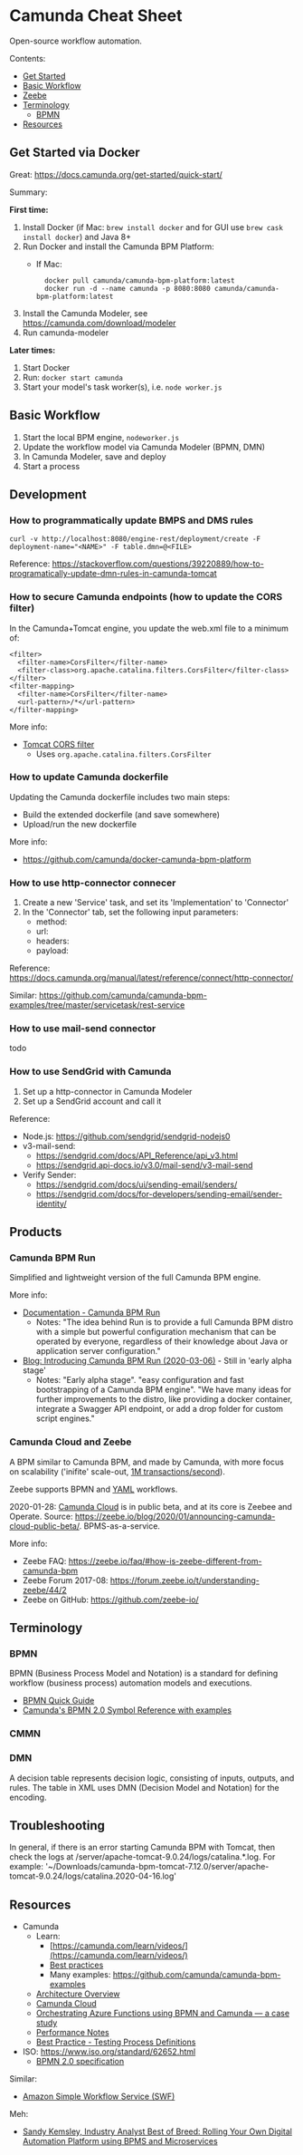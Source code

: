 # Camunda Cheat Sheet
Open-source workflow automation.

Contents:
- [Get Started](#get-started)
- [Basic Workflow](#basic-workflow)
- [Zeebe](#zeebe)
- [Terminology](#terminology)
    - [BPMN](#bpmn)
- [Resources](#resources)



## Get Started via Docker
Great: https://docs.camunda.org/get-started/quick-start/

Summary:

**First time:**
1. Install Docker (if Mac: `brew install docker` and for GUI use `brew cask install docker`) and Java 8+
1. Run Docker and install the Camunda BPM Platform:
    - If Mac:
    
            docker pull camunda/camunda-bpm-platform:latest
            docker run -d --name camunda -p 8080:8080 camunda/camunda-bpm-platform:latest

1. Install the Camunda Modeler, see https://camunda.com/download/modeler
1. Run camunda-modeler


**Later times:**
1. Start Docker
1. Run: `docker start camunda`
1. Start your model's task worker(s), i.e. `node worker.js`



## Basic Workflow
1. Start the local BPM engine, `nodeworker.js`
1. Update the workflow model via Camunda Modeler (BPMN, DMN)
1. In Camunda Modeler, save and deploy
1. Start a process



## Development

### How to programmatically update BMPS and DMS rules

    curl -v http://localhost:8080/engine-rest/deployment/create -F deployment-name="<NAME>" -F table.dmn=@<FILE>

Reference: https://stackoverflow.com/questions/39220889/how-to-programatically-update-dmn-rules-in-camunda-tomcat

### How to secure Camunda endpoints (how to update the CORS filter)

In the Camunda+Tomcat engine, you update the web.xml file to a minimum of:

    <filter>
      <filter-name>CorsFilter</filter-name>
      <filter-class>org.apache.catalina.filters.CorsFilter</filter-class>
    </filter>
    <filter-mapping>
      <filter-name>CorsFilter</filter-name>
      <url-pattern>/*</url-pattern>
    </filter-mapping>

More info:
- [Tomcat CORS filter](https://tomcat.apache.org/tomcat-9.0-doc/config/filter.html#CORS_Filter)
    - Uses `org.apache.catalina.filters.CorsFilter`

### How to update Camunda dockerfile
Updating the Camunda dockerfile includes two main steps:
- Build the extended dockerfile (and save somewhere)
- Upload/run the new dockerfile

More info:
- https://github.com/camunda/docker-camunda-bpm-platform

### How to use http-connector connecer
1. Create a new 'Service' task, and set its 'Implementation' to 'Connector'
1. In the 'Connector' tab, set the following input parameters:
    - method: <GET or POST>
    - url: <your-url>
    - headers: <your-headers>
    - payload: <your-payload>

Reference: https://docs.camunda.org/manual/latest/reference/connect/http-connector/

Similar: https://github.com/camunda/camunda-bpm-examples/tree/master/servicetask/rest-service

### How to use mail-send connector
todo

### How to use SendGrid with Camunda
1. Set up a http-connector in Camunda Modeler
1. Set up a SendGrid account and call it

Reference:
- Node.js: https://github.com/sendgrid/sendgrid-nodejs0
- v3-mail-send:
    - https://sendgrid.com/docs/API_Reference/api_v3.html
    - https://sendgrid.api-docs.io/v3.0/mail-send/v3-mail-send
- Verify Sender:
    - https://sendgrid.com/docs/ui/sending-email/senders/
    - https://sendgrid.com/docs/for-developers/sending-email/sender-identity/



## Products

### Camunda BPM Run
Simplified and lightweight version of the full Camunda BPM engine.

More info:
- [Documentation - Camunda BPM Run](https://docs.camunda.org/manual/latest/user-guide/camunda-bpm-run/)
    - Notes: "The idea behind Run is to provide a full Camunda BPM distro with a simple but powerful configuration mechanism that can be operated by everyone, regardless of their knowledge about Java or application server configuration."
- [Blog: Introducing Camunda BPM Run (2020-03-06)](https://blog.camunda.com/post/2020/03/introducing-camunda-bpm-run/) - Still in 'early alpha stage'
    - Notes: "Early alpha stage". "easy configuration and fast bootstrapping of a Camunda BPM engine". "We have many ideas for further improvements to the distro, like providing a docker container, integrate a Swagger API endpoint, or add a drop folder for custom script engines."

### Camunda Cloud and Zeebe
A BPM similar to Camunda BPM, and made by Camunda, with more focus on scalability ('inifite' scale-out, [1M transactions/second](https://zeebe.io/blog/2018/06/benchmarking-zeebe-horizontal-scaling/)).

Zeebe supports BPMN and [YAML](https://docs.zeebe.io/yaml-workflows/index.html) workflows.

2020-01-28: [Camunda Cloud](https://camunda.com/products/cloud/) is in public beta, and at its core is Zeebee and Operate. Source: https://zeebe.io/blog/2020/01/announcing-camunda-cloud-public-beta/. BPMS-as-a-service.

More info:
- Zeebe FAQ: https://zeebe.io/faq/#how-is-zeebe-different-from-camunda-bpm
- Zeebe Forum 2017-08: https://forum.zeebe.io/t/understanding-zeebe/44/2
- Zeebe on GitHub: https://github.com/zeebe-io/



## Terminology

### BPMN
BPMN (Business Process Model and Notation) is a standard for defining workflow (business process) automation models and executions.

- [BPMN Quick Guide](https://www.bpmnquickguide.com/view-bpmn-quick-guide/)
- [Camunda's BPMN 2.0 Symbol Reference with examples](https://camunda.com/bpmn/reference/)

### CMMN

### DMN
A decision table represents decision logic, consisting of inputs, outputs, and rules. The table in XML uses DMN (Decision Model and Notation) for the encoding.



## Troubleshooting
In general, if there is an error starting Camunda BPM with Tomcat, then check the logs at <download-location>/server/apache-tomcat-9.0.24/logs/catalina.*.log. For example: '~/Downloads/camunda-bpm-tomcat-7.12.0/server/apache-tomcat-9.0.24/logs/catalina.2020-04-16.log'



## Resources
- Camunda
    - Learn:
        - [https://camunda.com/learn/videos/](https://camunda.com/learn/videos/)
        - [Best practices](https://camunda.com/best-practices)
        - Many examples: https://github.com/camunda/camunda-bpm-examples
    - [Architecture Overview](https://docs.camunda.org/manual/latest/introduction/architecture/)
    - [Camunda Cloud](https://camunda.com/products/cloud/)
    - [Orchestrating Azure Functions using BPMN and Camunda — a case study](https://blog.bernd-ruecker.com/orchestrating-azure-functions-using-bpmn-and-camunda-a-case-study-ff71264cfad6)
    - [Performance Notes](https://camunda.com/products/performance/)
    - [Best Practice - Testing Process Definitions](https://camunda.com/best-practices/testing-process-definitions/)
- ISO: https://www.iso.org/standard/62652.html
    - [BPMN 2.0 specification](https://www.omg.org/spec/BPMN/2.0/)


Similar:
- [Amazon Simple Workflow Service (SWF)](https://aws.amazon.com/swf/)


Meh:
- [Sandy Kemsley, Industry Analyst Best of Breed: Rolling Your Own Digital Automation Platform using BPMS and Microservices](https://www.youtube.com/watch?v=j5RMoBF-kng)
